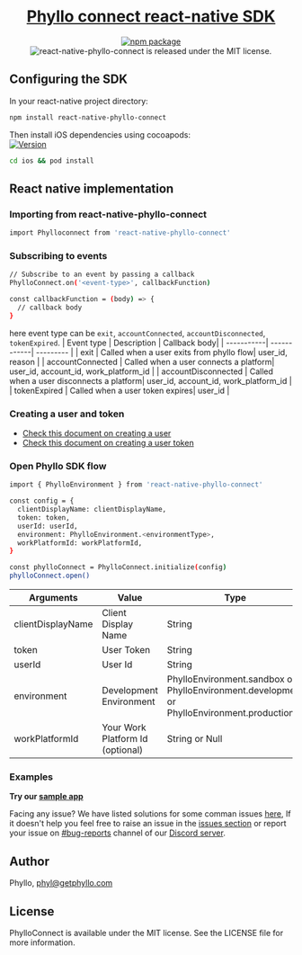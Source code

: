 <h1 align="center">
  <a href="https://docs.getphyllo.com/">
    Phyllo connect react-native SDK
  </a>
</h1>
<div align="center">

[![npm package](https://img.shields.io/npm/v/react-native-phyllo-connect.svg)](https://www.npmjs.com/package/react-native-phyllo-connect)
<img src="https://img.shields.io/badge/license-MIT-blue.svg" alt="react-native-phyllo-connect is released under the MIT license." />

</div>

## Configuring the SDK

In your react-native project directory:

```sh
npm install react-native-phyllo-connect
```

Then install iOS dependencies using cocoapods:\
[![Version](https://img.shields.io/cocoapods/v/PhylloConnect.svg?style=flat)](http://cocoadocs.org/docsets/PhylloConnect)

```sh
cd ios && pod install
```

## React native implementation

### Importing from react-native-phyllo-connect

```sh
import Phylloconnect from 'react-native-phyllo-connect'
```

### Subscribing to events

```sh
// Subscribe to an event by passing a callback
PhylloConnect.on('<event-type>', callbackFunction)

const callbackFunction = (body) => {
  // callback body
}
```

here event type can be `exit`, `accountConnected`, `accountDisconnected`, `tokenExpired`.
| Event type | Description | Callback body|
| -----------| ------------| --------- |
| exit | Called when a user exits from phyllo flow| user_id, reason |
| accountConnected | Called when a user connects a platform| user_id, account_id, work_platform_id |
| accountDisconnected | Called when a user disconnects a platform| user_id, account_id, work_platform_id |
| tokenExpired | Called when a user token expires| user_id |

### Creating a user and token

- [Check this document on creating a user](https://docs.getphyllo.com/docs/api-reference/b3A6MTQwNjEzNzY-create-a-user)
- [Check this document on creating a user token](https://docs.getphyllo.com/docs/api-reference/b3A6MTQwNjEzNzc-create-an-sdk-token)

### Open Phyllo SDK flow

```sh
import { PhylloEnvironment } from 'react-native-phyllo-connect'

const config = {
  clientDisplayName: clientDisplayName,
  token: token,
  userId: userId,
  environment: PhylloEnvironment.<environmentType>,
  workPlatformId: workPlatformId,
}

const phylloConnect = PhylloConnect.initialize(config)
phylloConnect.open()
```

| Arguments         | Value                            | Type                                                                                       |
| ----------------- | -------------------------------- | ------------------------------------------------------------------------------------------ |
| clientDisplayName | Client Display Name              | String                                                                                     |
| token             | User Token                       | String                                                                                     |
| userId            | User Id                          | String                                                                                     |
| environment       | Development Environment          | PhylloEnvironment.sandbox or PhylloEnvironment.development or PhylloEnvironment.production |
| workPlatformId    | Your Work Platform Id (optional) | String or Null                                                                             |

### Examples

<b>Try our [sample app](https://github.com/getphyllo/phyllo-connect-reactnative/tree/release-v0.0.1/example)
</b>

Facing any issue? We have listed solutions for some comman issues [here](https://github.com/getphyllo/phyllo-connect-reactnative/blob/develop/issues.md), If it doesn't help you feel free to raise an issue in the [issues section](https://github.com/getphyllo/phyllo-connect-reactnative/issues) or report your issue on [#bug-reports](https://discord.com/channels/897097781355888640/949535402845405184) channel of our [Discord server](https://discord.com/channels/897097781355888640/).

## Author

Phyllo, phyl@getphyllo.com

## License

PhylloConnect is available under the MIT license. See the LICENSE file for more information.
